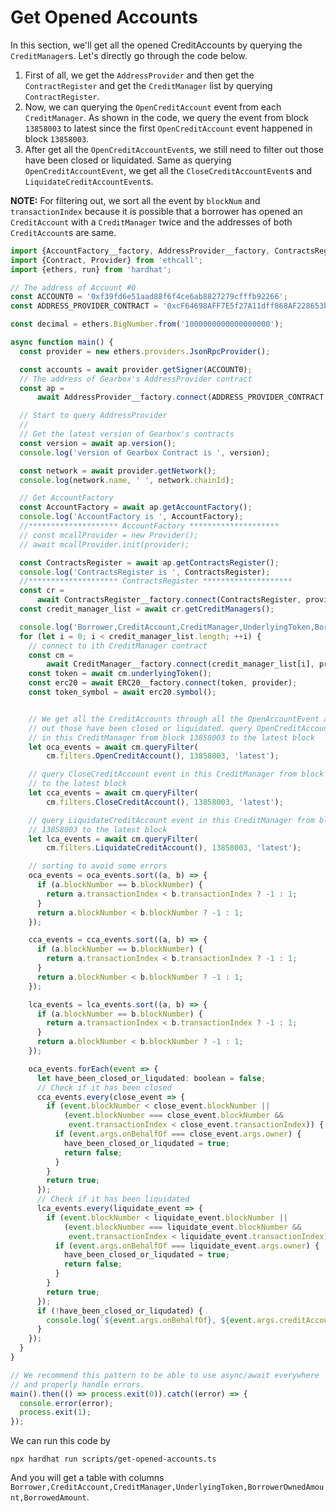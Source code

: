 # Get Opened Accounts

In this section, we'll get all the opened CreditAccounts by querying the `CreditManager`s. Let's directly go through the code below.  

  1. First of all, we get the `AddressProvider` and then get the `ContractRegister` and get the `CreditManager` list by querying `ContractRegister`.
  2. Now, we can querying the `OpenCreditAccount` event from each `CreditManager`. As shown in the code, we query the event from block `13858003` to latest since the first `OpenCreditAccount` event happened in block `13858003`. 
  3. After get all the `OpenCreditAccountEvent`s, we still need to filter out those have been closed or liquidated. Same as querying `OpenCreditAccountEvent`, we get all the `CloseCreditAccountEvent`s and `LiquidateCreditAccountEvent`s.

  **NOTE:** For filtering out, we sort all the event by `blockNum` and `transactionIndex` because it is possible that a borrower has opened an `CreditAccount` with a `CreditManager` twice and the addresses of both `CreditAccount`s are same.


```jsx title="scripts/get-opened-accounts.ts"
import {AccountFactory__factory, AddressProvider__factory, ContractsRegister__factory, CreditAccount__factory, CreditManager__factory, ERC20__factory} from '@gearbox-protocol/sdk';
import {Contract, Provider} from 'ethcall';
import {ethers, run} from 'hardhat';

// The address of Account #0
const ACCOUNT0 = '0xf39fd6e51aad88f6f4ce6ab8827279cfffb92266';
const ADDRESS_PROVIDER_CONTRACT = '0xcF64698AFF7E5f27A11dff868AF228653ba53be0';

const decimal = ethers.BigNumber.from('1000000000000000000');

async function main() {
  const provider = new ethers.providers.JsonRpcProvider();

  const accounts = await provider.getSigner(ACCOUNT0);
  // The address of Gearbox's AddressProvider contract
  const ap =
      await AddressProvider__factory.connect(ADDRESS_PROVIDER_CONTRACT, provider);

  // Start to query AddressProvider
  //
  // Get the latest version of Gearbox's contracts
  const version = await ap.version();
  console.log('version of Gearbox Contract is ', version);

  const network = await provider.getNetwork();
  console.log(network.name, ' ', network.chainId);

  // Get AccountFactory
  const AccountFactory = await ap.getAccountFactory();
  console.log('AccountFactory is ', AccountFactory);
  //******************** AccountFactory ********************
  // const mcallProvider = new Provider();
  // await mcallProvider.init(provider);

  const ContractsRegister = await ap.getContractsRegister();
  console.log('ContractsRegister is ', ContractsRegister);
  //******************** ContractsRegister ********************
  const cr =
      await ContractsRegister__factory.connect(ContractsRegister, provider);
  const credit_manager_list = await cr.getCreditManagers();

  console.log('Borrower,CreditAccount,CreditManager,UnderlyingToken,BorrowerOwnedAmount,BorrowedAmount');
  for (let i = 0; i < credit_manager_list.length; ++i) {
    // connect to ith CreditManager contract
    const cm =
        await CreditManager__factory.connect(credit_manager_list[i], provider);
    const token = await cm.underlyingToken();
    const erc20 = await ERC20__factory.connect(token, provider);
    const token_symbol = await erc20.symbol();


    // We get all the CreditAccounts through all the OpenAccountEvent and filter
    // out those have been closed or liquidated. query OpenCreditAccount event
    // in this CreditManager from block 13858003 to the latest block
    let oca_events = await cm.queryFilter(
        cm.filters.OpenCreditAccount(), 13858003, 'latest');

    // query CloseCreditAccount event in this CreditManager from block 13858003
    // to the latest block
    let cca_events = await cm.queryFilter(
        cm.filters.CloseCreditAccount(), 13858003, 'latest');

    // query LiquidateCreditAccount event in this CreditManager from block
    // 13858003 to the latest block
    let lca_events = await cm.queryFilter(
        cm.filters.LiquidateCreditAccount(), 13858003, 'latest');

    // sorting to avoid some errors
    oca_events = oca_events.sort((a, b) => {
      if (a.blockNumber == b.blockNumber) {
        return a.transactionIndex < b.transactionIndex ? -1 : 1;
      }
      return a.blockNumber < b.blockNumber ? -1 : 1;
    });

    cca_events = cca_events.sort((a, b) => {
      if (a.blockNumber == b.blockNumber) {
        return a.transactionIndex < b.transactionIndex ? -1 : 1;
      }
      return a.blockNumber < b.blockNumber ? -1 : 1;
    });

    lca_events = lca_events.sort((a, b) => {
      if (a.blockNumber == b.blockNumber) {
        return a.transactionIndex < b.transactionIndex ? -1 : 1;
      }
      return a.blockNumber < b.blockNumber ? -1 : 1;
    });

    oca_events.forEach(event => {
      let have_been_closed_or_liqudated: boolean = false;
      // Check if it has been closed
      cca_events.every(close_event => {
        if (event.blockNumber < close_event.blockNumber ||
            (event.blockNumber === close_event.blockNumber &&
             event.transactionIndex < close_event.transactionIndex)) {
          if (event.args.onBehalfOf === close_event.args.owner) {
            have_been_closed_or_liqudated = true;
            return false;
          }
        }
        return true;
      });
      // Check if it has been liquidated
      lca_events.every(liquidate_event => {
        if (event.blockNumber < liquidate_event.blockNumber ||
            (event.blockNumber === liquidate_event.blockNumber &&
             event.transactionIndex < liquidate_event.transactionIndex)) {
          if (event.args.onBehalfOf === liquidate_event.args.owner) {
            have_been_closed_or_liqudated = true;
            return false;
          }
        }
        return true;
      });
      if (!have_been_closed_or_liqudated) {
        console.log(`${event.args.onBehalfOf}, ${event.args.creditAccount}, ${event.address}, ${token_symbol}, ${event.args.amount}, ${event.args.borrowAmount}`)
      }
    });
  }
}

// We recommend this pattern to be able to use async/await everywhere
// and properly handle errors.
main().then(() => process.exit(0)).catch((error) => {
  console.error(error);
  process.exit(1);
});
```

We can run this code by

```
npx hardhat run scripts/get-opened-accounts.ts
```
And you will get a table with columns `Borrower,CreditAccount,CreditManager,UnderlyingToken,BorrowerOwnedAmount,BorrowedAmount`.
